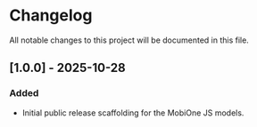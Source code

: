 # Changelog

All notable changes to this project will be documented in this file.

## [1.0.0] - 2025-10-28

### Added
- Initial public release scaffolding for the MobiOne JS models.

